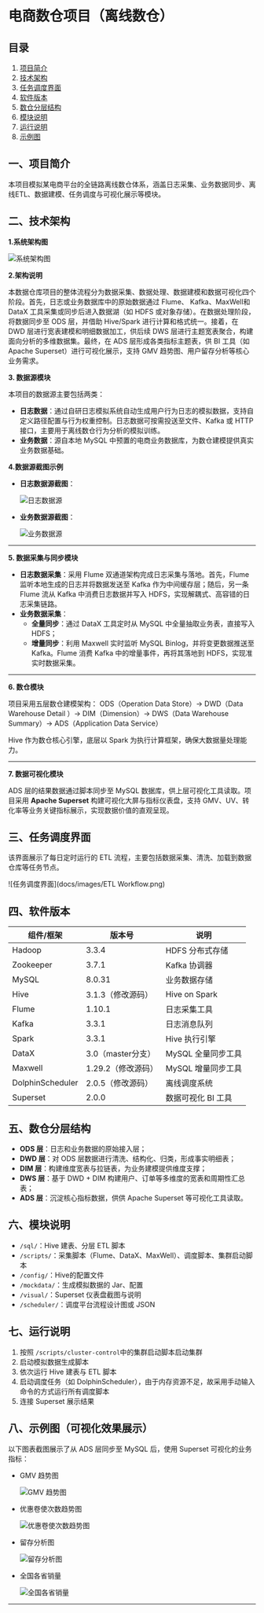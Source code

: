 # 电商数仓项目（离线数仓）

## 目录

1. [项目简介](#一项目简介)
2. [技术架构](#二技术架构)
3. [任务调度界面](#三任务调度界面)
4. [软件版本](#四软件版本)
5. [数仓分层结构](#五数仓分层结构)
6. [模块说明](#六模块说明)
7. [运行说明](#七运行说明)
8. [示例图](#八示例图可视化效果展示)

## 一、项目简介
本项目模拟某电商平台的全链路离线数仓体系，涵盖日志采集、业务数据同步、离线ETL、数据建模、任务调度与可视化展示等模块。

## 二、技术架构

**1.系统架构图**

![系统架构图](docs/images/frame.png)

**2.架构说明**

​	本数据仓库项目的整体流程分为数据采集、数据处理、数据建模和数据可视化四个阶段。首先，日志或业务数据库中的原始数据通过 Flume、 Kafka、MaxWell和DataX 工具采集或同步后进入数据湖（如 HDFS 或对象存储）。在数据处理阶段，将数据同步至 ODS 层，并借助 Hive/Spark 进行计算和格式统一。接着，在 DWD 层进行宽表建模和明细数据加工，供后续 DWS 层进行主题宽表聚合，构建面向分析的多维数据集。最终，在 ADS 层形成各类指标主题表，供 BI 工具（如 Apache Superset）进行可视化展示，支持 GMV 趋势图、用户留存分析等核心业务需求。

**3. 数据源模块**

本项目的数据源主要包括两类：

- **日志数据**：通过自研日志模拟系统自动生成用户行为日志的模拟数据，支持自定义路径配置与行为权重控制。日志数据可按需投送至文件、Kafka 或 HTTP 接口，主要用于离线数仓行为分析的模拟训练。
- **业务数据**：源自本地 MySQL 中预置的电商业务数据库，为数仓建模提供真实业务数据基础。

**4.数据源截图示例**

 * **日志数据源截图**： 

   ![日志数据源](docs/images/log_source.png)

 * **业务数据源截图**：

   ![业务数据源](docs/images/business_source.png)

------

**5. 数据采集与同步模块**

- **日志数据采集**：采用 Flume 双通道架构完成日志采集与落地。首先，Flume 监听本地生成的日志并将数据发送至 Kafka 作为中间缓存层；随后，另一条 Flume 流从 Kafka 中消费日志数据并写入 HDFS，实现解耦式、高容错的日志采集链路。
- **业务数据采集**：
  - **全量同步**：通过 DataX 工具定时从 MySQL 中全量抽取业务表，直接写入 HDFS；
  - **增量同步**：利用 Maxwell 实时监听 MySQL Binlog，并将变更数据推送至 Kafka。Flume 消费 Kafka 中的增量事件，再将其落地到 HDFS，实现准实时数据采集。

------

**6. 数仓模块**

项目采用五层数仓建模架构：
ODS（Operation Data Store）→ DWD（Data Warehouse Detail ）→ DIM（Dimension）→ DWS（Data Warehouse Summary）→ ADS（Application Data Service）

Hive 作为数仓核心引擎，底层以 Spark 为执行计算框架，确保大数据量处理能力。

------

**7. 数据可视化模块**

ADS 层的结果数据通过脚本同步至 MySQL 数据库，供上层可视化工具读取。项目采用 **Apache Superset** 构建可视化大屏与指标仪表盘，支持 GMV、UV、转化率等业务关键指标展示，实现数据价值的直观呈现。



## 三、任务调度界面

该界面展示了每日定时运行的 ETL 流程，主要包括数据采集、清洗、加载到数据仓库等任务节点。

![任务调度界面](docs/images/ETL Workflow.png)

## 四、软件版本

| 组件/框架        | 版本号             | 说明               |
| ---------------- | ------------------ | ------------------ |
| Hadoop           | 3.3.4              | HDFS 分布式存储    |
| Zookeeper        | 3.7.1              | Kafka 协调器       |
| MySQL            | 8.0.31             | 业务数据存储       |
| Hive             | 3.1.3（修改源码）  | Hive on Spark      |
| Flume            | 1.10.1             | 日志采集工具       |
| Kafka            | 3.3.1              | 日志消息队列       |
| Spark            | 3.3.1              | Hive 执行引擎      |
| DataX            | 3.0（master分支）  | MySQL 全量同步工具 |
| Maxwell          | 1.29.2（修改源码） | MySQL 增量同步工具 |
| DolphinScheduler | 2.0.5（修改源码）  | 离线调度系统       |
| Superset         | 2.0.0              | 数据可视化 BI 工具 |

## 五、数仓分层结构

- **ODS 层**：日志和业务数据的原始接入层；
- **DWD 层**：对 ODS 层数据进行清洗、结构化、归类，形成事实明细表；
- **DIM 层**：构建维度宽表与拉链表，为业务建模提供维度支撑；
- **DWS 层**：基于 DWD + DIM 构建用户、订单等多维度的宽表和周期性汇总表；
- **ADS 层**：沉淀核心指标数据，供供 Apache Superset 等可视化工具读取。

## 六、模块说明
- `/sql/`：Hive 建表、分层 ETL 脚本
- `/scripts/`：采集脚本（Flume、DataX、MaxWell）、调度脚本、集群启动脚本
- `/config/`：Hive的配置文件
- `/mockdata/`：生成模拟数据的 Jar、配置
- `/visual/`：Superset 仪表盘截图与说明
- `/scheduler/`：调度平台流程设计图或 JSON

## 七、运行说明
1. 按照 `/scripts/cluster-control`中的集群启动脚本启动集群
2. 启动模拟数据生成脚本
3. 依次运行 Hive 建表与 ETL 脚本
4. 启动调度任务（如 DolphinScheduler），由于内存资源不足，故采用手动输入命令的方式运行所有调度脚本
5. 连接 Superset 展示结果



## 八、示例图（可视化效果展示）

以下图表截图展示了从 ADS 层同步至 MySQL 后，使用 Superset 可视化的业务指标：

- GMV 趋势图

  ![GMV 趋势图](docs/images/GMV.png)

- 优惠卷使次数趋势图

  ![优惠卷使次数趋势图](docs/images/coupons.png)

- 留存分析图

  ![留存分析图](docs/images/RetentionMap.png)

- 全国各省销量

  ![全国各省销量](docs/images/sales.png)

---

